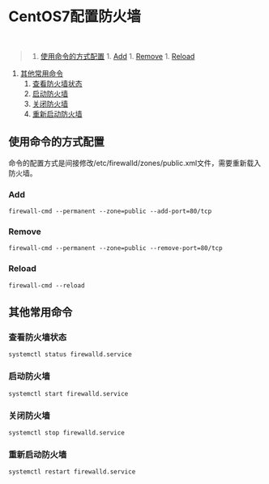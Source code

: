 # CentOS7配置防火墙
<br>

>1. [使用命令的方式配置](#使用命令的方式配置 "使用命令的方式配置")
	1. [Add](#Add "Add")
	1. [Remove](#Remove "Remove")
	1. [Reload](#Reload "Reload")
1. [其他常用命令](#其他常用命令 "其他常用命令")
	1. [查看防火墙状态](#查看防火墙状态 "查看防火墙状态")
	1. [启动防火墙](#启动防火墙 "启动防火墙")
	1. [关闭防火墙](#关闭防火墙 "关闭防火墙")
	1. [重新启动防火墙](#重新启动防火墙 "重新启动防火墙")


## 使用命令的方式配置

命令的配置方式是间接修改/etc/firewalld/zones/public.xml文件，需要重新载入防火墙。

### Add

```
firewall-cmd --permanent --zone=public --add-port=80/tcp
```

### Remove

```
firewall-cmd --permanent --zone=public --remove-port=80/tcp
```

### Reload

```
firewall-cmd --reload
```


## 其他常用命令

### 查看防火墙状态

```
systemctl status firewalld.service
```

### 启动防火墙

```
systemctl start firewalld.service
```

### 关闭防火墙

```
systemctl stop firewalld.service
```

### 重新启动防火墙

```
systemctl restart firewalld.service
```
